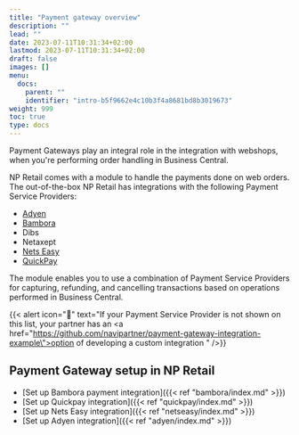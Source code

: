 ```yaml
---
title: "Payment gateway overview"
description: ""
lead: ""
date: 2023-07-11T10:31:34+02:00
lastmod: 2023-07-11T10:31:34+02:00
draft: false
images: []
menu:
  docs:
    parent: ""
    identifier: "intro-b5f9662e4c10b3f4a8681bd8b3019673"
weight: 999
toc: true
type: docs
---
```


Payment Gateways play an integral role in the integration with webshops, when you're performing order handling in Business Central.

NP Retail comes with a module to handle the payments done on web orders. The out-of-the-box NP Retail has integrations with the following Payment Service Providers:

- [Adyen](https://www.adyen.com/our-solution/online-payments)
- [Bambora](https://www.bambora.com/online/)
- Dibs
- Netaxept
- [Nets Easy](https://www.nets.eu/payments/online)
- [QuickPay](https://quickpay.net)

The module enables you to use a combination of Payment Service Providers for capturing, refunding, and cancelling transactions based on operations performed in Business Central.

{{< alert icon="📝" text="If your Payment Service Provider is not shown on this list, your partner has an <a href=\"https://github.com/navipartner/payment-gateway-integration-example\">option of developing a custom integration </a>" />}}

## Payment Gateway setup in NP Retail

- [Set up Bambora payment integration]({{< ref "bambora/index.md" >}})
- [Set up Quickpay integration]({{< ref "quickpay/index.md" >}})
- [Set up Nets Easy integration]({{< ref "netseasy/index.md" >}})
- [Set up Adyen integration]({{< ref "adyen/index.md" >}})
